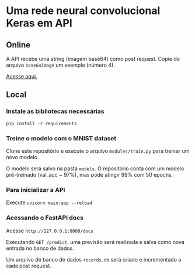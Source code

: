 # Uma rede neural convolucional Keras em API

## Online

A API recebe uma string (imagem base64) como post request. Copie do arquivo `base64image` um exemplo (número 4).

[Acesse aqui.](https://keras-mnist-roit.herokuapp.com/docs)

## Local

### Instale as bibliotecas necessárias

`pip install -r requirements`

### Treine o modelo com o MNIST dataset

Clone este repositório e execute o arquivo `modules/train.py` para treinar um novo modelo.

O modelo será salvo na pasta `models`. O repositório conta com um modelo pré-treinado (val_acc ~ 97%), mas pode atingir 99% com 50 epochs.

### Para inicializar a API

Execute `uvicorn main:app --reload`

### Acessando o FastAPI docs

Acesse `http://127.0.0.1:8000/docs`

Executando `GET /predict`, uma previsão será realizada e salva como nova entrada no banco de dados.

Um arquivo de banco de dados `records.db` será criado e incrementado a cada post request.
